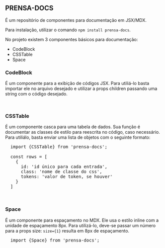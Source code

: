 ## PRENSA-DOCS
É um repositório de componentes para documentação em JSX/MDX.

Para instalação, utilizar o comando `npm install prensa-docs`.

No projeto existem 3 componentes básicos para documentação:
- CodeBlock
- CSSTable
- Space

### CodeBlock
É um componente para a exibição de códigos JSX. Para utiliá-lo basta importar ele no arquivo desejado e utilizar a props children passando uma string com o código desejado.
<pre>
  <CodeBlock children={`código JSX aqui`} />
</pre>

### CSSTable
É um componente casca para uma tabela de dados. Sua função é documentar as classes de estilo para reescrita no código, caso necessário. Para utiliálo, basta enviar uma lista de objetos com o seguinte formato:
<pre>
  import {CSSTable} from 'prensa-docs';

  const rows = [
    {
      id: 'id único para cada entrada',
      class: 'nome de classe do css',
      tokens: 'valor de token, se houver'
    }
  ]

  <CSSTable rows={rows} />
</pre>

### Space
É um componente para espaçamento no MDX. Ele usa o estilo inline com a unidade de espaçamento 8px. Para utilizá-lo, deve-se passar um número para a props size: `size={1}` resulta em 8px de espaçamento.
<pre>
  import {Space} from 'prensa-docs';

  <Space size={1} />
</pre>